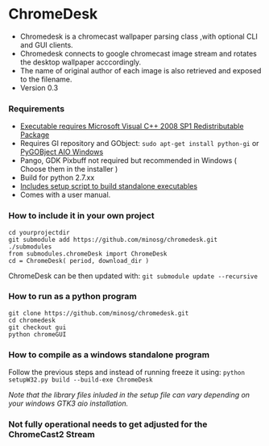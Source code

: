 # ChromeDesk #

* Chromedesk is a chromecast wallpaper parsing class ,with optional CLI and GUI clients.
* Chromedesk connects to google chromecast image stream and rotates the desktop wallpaper acccordingly.
* The name of original author of each image is also retrieved and exposed to the filename.
* Version 0.3

### Requirements ###

* [Executable requires Microsoft Visual C++ 2008 SP1 Redistributable Package](http://www.microsoft.com/en-us/download/details.aspx?id=5582)
* Requires GI repository and GObject: `sudo apt-get install python-gi` or [PyGOBject AIO Windows](http://sourceforge.net/projects/pygobjectwin32/files)
* Pango, GDK Pixbuff not required but recommended in Windows ( Choose them in the installer )
* Build for python 2.7.xx
* [Includes setup script to build standalone executables](http://cx-freeze.sourceforge.net/)
* Comes with a user manual.

### How to include it in your own project ###

```
cd yourprojectdir
git submodule add https://github.com/minosg/chromedesk.git ./submodules
from submodules.chromeDesk import ChromeDesk
cd = ChromeDesk( period, download_dir )
```

 ChromeDesk can be then updated with:
`git submodule update --recursive`

### How to run as a python program ###

```
git clone https://github.com/minosg/chromedesk.git
cd chromedesk
git checkout gui
python chromeGUI
```

### How to compile as a windows standalone program ###

Follow the previous steps and instead of running freeze it using:
`python setupW32.py build --build-exe ChromeDesk`

_Note that the library files inluded in the setup file can vary depending on your
windows GTK3 aio installation._

### Not fully operational needs to get adjusted for the ChromeCast2 Stream ###
